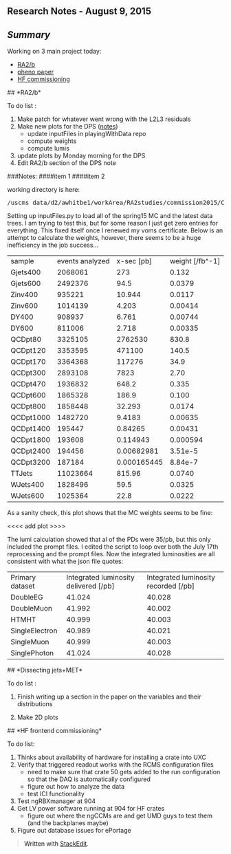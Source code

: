 Research Notes - August 9, 2015
------------------------------------
## *Summary*

Working on 3 main project today:

- [RA2/b](#RA2b) 
- [pheno paper](#DissectingJetsMET)
- [HF commissioning](#HFcommissioning)

<a name="RA2b">
## *RA2/b* 

To do list :

1. Make patch for whatever went wrong with the L2L3 residuals
2. Make new plots for the DPS ([notes](#ra2b-item2))
	+ update inputFiles in playingWithData repo
	+ compute weights
	+ compute lumis
3. update plots by Monday morning for the DPS
4. Edit RA2/b section of the DPS note

###Notes:
<a name="ra2b-item1">
####item 1
<a name="ra2b-item2">
####item 2

working directory is here:
<pre>/uscms_data/d2/awhitbe1/workArea/RA2studies/commission2015/CMSSW_7_4_6_patch1/src/AWhitbeck/SuSySubstructure/test/playingWithData</pre>

Setting up inputFiles.py to load all of the spring15 MC and the latest data trees.  I am trying to test this, but for some reason I just get zero entries for everything.  This fixed itself once I renewed my voms certificate.  Below is an attempt to calculate the weights, however, there seems to be a huge inefficiency in the job success...

<table>
<tr> 
<td> sample </td> <td> events analyzed </td> <td> x-sec [pb] </td> <td>weight [/fb^-1]</td>
</tr>
<tr> 
<td> Gjets400 </td><td>2068061</td><td>273</td><td>0.132</td>
</tr>
<td> Gjets600 </td><td>2492376</td><td>94.5</td><td>0.0379</td>
</tr>
<tr>
<td> Zinv400 </td><td>935221</td><td>10.944</td><td>0.0117</td>
</tr>
<tr>
<td> Zinv600 </td><td>1014139</td><td>4.203</td><td>0.00414</td>
</tr>
<tr>
<td> DY400 </td><td>908937</td><td>6.761</td><td>0.00744</td>
</tr>
<tr>
<td> DY600 </td><td>811006</td><td>2.718</td><td>0.00335</td>
</tr>
<tr>
<td> QCDpt80 </td><td>3325105</td><td>2762530</td><td>830.8</td>
</tr>
<tr>
<td> QCDpt120 </td><td>3353595</td><td>471100</td><td>140.5</td>
</tr>
<tr>
<td> QCDpt170 </td><td>3364368</td><td>117276</td><td>34.9</td>
</tr>
<tr>
<td> QCDpt300 </td><td>2893108</td><td>7823</td><td>2.70</td>
</tr>
<tr>
<td> QCDpt470 </td><td>1936832</td><td>648.2</td><td>0.335</td>
</tr>
<tr>
<td> QCDpt600 </td><td>1865328</td><td>186.9</td><td>0.100</td>
</tr>
<tr>
<td> QCDpt800 </td><td>1858448</td><td>32.293</td><td>0.0174</td>
</tr>
<tr>
<td> QCDpt1000 </td><td>1482720</td><td>9.4183</td><td>0.00635</td>
</tr>
<tr>
<td> QCDpt1400 </td><td>195447</td><td>0.84265</td><td>0.00431</td>
</tr>
<tr>
<td> QCDpt1800 </td><td>193608</td><td>0.114943</td><td>0.000594</td>
</tr>
<tr>
<td> QCDpt2400 </td><td>194456</td><td>0.00682981</td><td>3.51e-5</td>
</tr>
<tr>
<td> QCDpt3200 </td><td>187184</td><td>0.000165445</td><td>8.84e-7</td>
</tr>
<tr>
<td> TTJets </td><td>11023664</td><td>815.96</td><td>0.0740</td>
</tr>
<tr>
<td> WJets400 </td><td>1828496</td><td>59.5</td><td>0.0325</td>
</tr>
<tr>
<td> WJets600 </td><td>1025364</td><td>22.8</td><td>0.0222</td>
</tr>
</table>

As a sanity check, this plot shows that the MC weights seems to be fine:

<<<<  add plot >>>> 

The lumi calculation showed that al of the PDs were 35/pb, but this only included the prompt files.  I edited the script to loop over both the July 17th reprocessing and the prompt files.  Now the integrated luminosities are all consistent with what the json file quotes:

<table>
<tr>
<td>Primary dataset</td><td>Integrated luminosity delivered [/pb]</td><td>Integrated luminosity recorded [/pb]</td>
</tr>
<tr>
<td>DoubleEG</td><td>41.024</td><td>40.028</td>
</tr>
<tr>
<td>DoubleMuon</td><td>41.992</td><td>40.002</td>
</tr>
<tr>
<td>HTMHT</td><td>40.999</td><td>40.003</td>
</tr>
<tr>
<td>SingleElectron</td><td>40.989</td><td>40.021</td>
</tr>
<tr>
<td>SingleMuon</td><td>40.999</td><td>40.003</td>
</tr>
<tr>
<td>SinglePhoton</td><td>41.024</td><td>40.028</td>
</tr>
</table>



<a name="DissectingJetsMET">
## *Dissecting jets+MET* 

To do list :

1. Finish writing up a section in the paper on the variables and their distributions

2. Make 2D plots 

<a name="HFcommissioning">
## *HF frontend commissioning* 

To do list:

1. Thinks about availability of hardware for installing a crate into UXC
2. Verify that triggered readout works with the RCMS configuration files
	+ need to make sure that crate 50 gets added to the run configuration so that the DAQ is automatically configured
	+ figure out how to analyze the data 
	+ test ICI functionality
3. Test ngRBXmanager at 904
4. Get LV power software running at 904 for HF crates
	+ figure out where the ngCCMs are and get UMD guys to test them (and the backplanes maybe)
5. Figure out database issues for ePortage


> Written with [StackEdit](https://stackedit.io/).